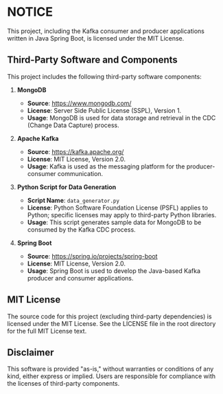 # NOTICE

This project, including the Kafka consumer and producer applications written in Java Spring Boot, is licensed under the MIT License.

## Third-Party Software and Components

This project includes the following third-party software components:

1. **MongoDB**
    - **Source**: https://www.mongodb.com/
    - **License**: Server Side Public License (SSPL), Version 1.
    - **Usage**: MongoDB is used for data storage and retrieval in the CDC (Change Data Capture) process.

2. **Apache Kafka**
    - **Source**: https://kafka.apache.org/
    - **License**: MIT License, Version 2.0.
    - **Usage**: Kafka is used as the messaging platform for the producer-consumer communication.

3. **Python Script for Data Generation**
    - **Script Name**: `data_generator.py`
    - **License**: Python Software Foundation License (PSFL) applies to Python; specific licenses may apply to third-party Python libraries.
    - **Usage**: This script generates sample data for MongoDB to be consumed by the Kafka CDC process.

4. **Spring Boot**
    - **Source**: https://spring.io/projects/spring-boot
    - **License**: MIT License, Version 2.0.
    - **Usage**: Spring Boot is used to develop the Java-based Kafka producer and consumer applications.

## MIT License

The source code for this project (excluding third-party dependencies) is licensed under the MIT License. See the LICENSE file in the root directory for the full MIT License text.

## Disclaimer

This software is provided "as-is," without warranties or conditions of any kind, either express or implied. Users are responsible for compliance with the licenses of third-party components.
